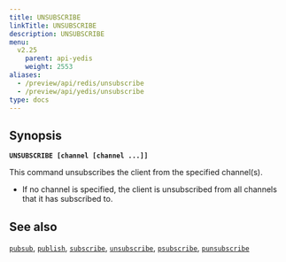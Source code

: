 ```yaml
---
title: UNSUBSCRIBE
linkTitle: UNSUBSCRIBE
description: UNSUBSCRIBE
menu:
  v2.25
    parent: api-yedis
    weight: 2553
aliases:
  - /preview/api/redis/unsubscribe
  - /preview/api/yedis/unsubscribe
type: docs
---
```


## Synopsis

**`UNSUBSCRIBE [channel [channel ...]]`**

This command unsubscribes the client from the specified channel(s).

- If no channel is specified, the client is unsubscribed from all channels that it has subscribed to.

## See also

[`pubsub`](../pubsub/),
[`publish`](../publish/),
[`subscribe`](../subscribe/),
[`unsubscribe`](../unsubscribe/),
[`psubscribe`](../psubscribe/),
[`punsubscribe`](../punsubscribe/)
